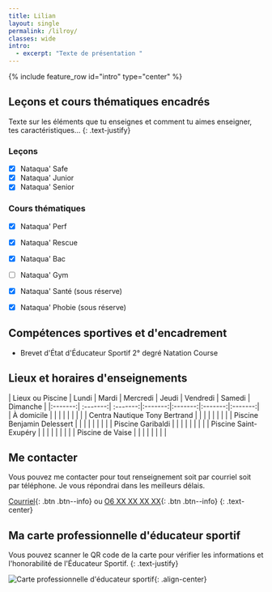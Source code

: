 ```yaml
---
title: Lilian
layout: single
permalink: /lilroy/
classes: wide
intro:
  - excerpt: "Texte de présentation "
---
```

{% include feature_row id="intro" type="center" %}


## Leçons et cours thématiques encadrés

Texte sur les éléments que tu enseignes et comment tu aimes enseigner, tes caractéristiques...
{: .text-justify}

### Leçons
- [x] Nataqua' Safe
- [x] Nataqua' Junior
- [x] Nataqua' Senior

### Cours thématiques
- [x] Nataqua' Perf
- [x] Nataqua' Rescue
- [x] Nataqua' Bac
- [ ] Nataqua' Gym
- [x] Nataqua' Santé (sous réserve)
- [x] Nataqua' Phobie (sous réserve)


## Compétences sportives et d'encadrement
- Brevet d'État d'Éducateur Sportif 2° degré Natation Course


## Lieux et horaires d'enseignements

| Lieux ou Piscine | Lundi | Mardi | Mercredi | Jeudi | Vendredi | Samedi | Dimanche |
|:-------:| :-------:| :-------:|:-------:|:-------:|:-------:|:-------:|
| À domicile |        |         |        |         |        |         |              |
| Centra Nautique Tony Bertrand |        |         |        |         |        |         |              |
| Piscine Benjamin Delessert |        |         |        |         |        |         |              |
| Piscine Garibaldi |        |         |        |         |        |         |              |
| Piscine Saint-Exupéry |        |         |        |         |        |         |              |
| Piscine de Vaise |        |         |        |         |        |         |              |

## Me contacter

Vous pouvez me contacter pour tout renseignement soit par courriel soit par téléphone. Je vous répondrai dans les meilleurs délais.

[Courriel](mailto::lilian@nataqualyon.fr){: .btn .btn--info} ou [O6 XX XX XX XX](#){: .btn .btn--info}
{: .text-center}




## Ma carte professionnelle d'éducateur sportif

Vous pouvez scanner le QR code de la carte pour vérifier les informations et l'honorabilité de l'Éducateur Sportif.
{: .text-justify}

![Carte professionnelle d'éducateur sportif](){: .align-center}



